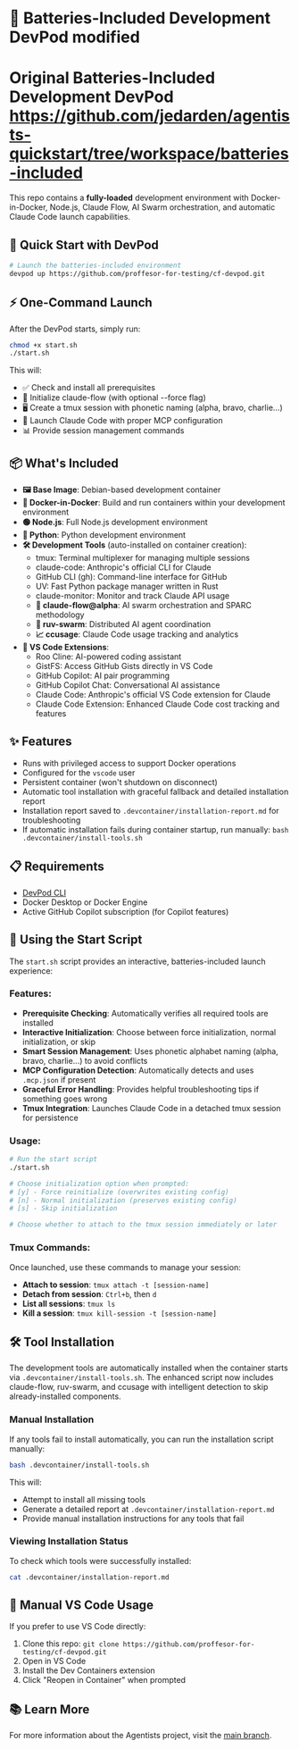 # 🔋 Batteries-Included Development DevPod modified

# Original Batteries-Included Development DevPod https://github.com/jedarden/agentists-quickstart/tree/workspace/batteries-included 

This repo contains a **fully-loaded** development environment with Docker-in-Docker, Node.js, Claude Flow, AI Swarm orchestration, and automatic Claude Code launch capabilities.

## 🚀 Quick Start with DevPod

```bash
# Launch the batteries-included environment
devpod up https://github.com/proffesor-for-testing/cf-devpod.git

```

## ⚡ One-Command Launch

After the DevPod starts, simply run:

```bash
chmod +x start.sh
./start.sh
```

This will:
- ✅ Check and install all prerequisites
- 🌊 Initialize claude-flow (with optional --force flag)
- 🖥️ Create a tmux session with phonetic naming (alpha, bravo, charlie...)
- 🚀 Launch Claude Code with proper MCP configuration
- 📊 Provide session management commands

## 📦 What's Included

- **🖼️ Base Image**: Debian-based development container
- **🐳 Docker-in-Docker**: Build and run containers within your development environment
- **🟢 Node.js**: Full Node.js development environment
- **🐍 Python**: Python development environment
- **🛠️ Development Tools** (auto-installed on container creation):
  - tmux: Terminal multiplexer for managing multiple sessions
  - claude-code: Anthropic's official CLI for Claude
  - GitHub CLI (gh): Command-line interface for GitHub
  - UV: Fast Python package manager written in Rust
  - claude-monitor: Monitor and track Claude API usage
  - **🌊 claude-flow@alpha**: AI swarm orchestration and SPARC methodology
  - **🐝 ruv-swarm**: Distributed AI agent coordination
  - **📈 ccusage**: Claude Code usage tracking and analytics
- **🧬 VS Code Extensions**:
  - Roo Cline: AI-powered coding assistant
  - GistFS: Access GitHub Gists directly in VS Code
  - GitHub Copilot: AI pair programming
  - GitHub Copilot Chat: Conversational AI assistance
  - Claude Code: Anthropic's official VS Code extension for Claude
  - Claude Code Extension: Enhanced Claude Code cost tracking and features

## ✨ Features

- Runs with privileged access to support Docker operations
- Configured for the `vscode` user
- Persistent container (won't shutdown on disconnect)
- Automatic tool installation with graceful fallback and detailed installation report
- Installation report saved to `.devcontainer/installation-report.md` for troubleshooting
- If automatic installation fails during container startup, run manually: `bash .devcontainer/install-tools.sh`

## 📋 Requirements

- [DevPod CLI](https://devpod.sh/docs/getting-started/install)
- Docker Desktop or Docker Engine
- Active GitHub Copilot subscription (for Copilot features)

## 🎯 Using the Start Script

The `start.sh` script provides an interactive, batteries-included launch experience:

### Features:
- **Prerequisite Checking**: Automatically verifies all required tools are installed
- **Interactive Initialization**: Choose between force initialization, normal initialization, or skip
- **Smart Session Management**: Uses phonetic alphabet naming (alpha, bravo, charlie...) to avoid conflicts
- **MCP Configuration Detection**: Automatically detects and uses `.mcp.json` if present
- **Graceful Error Handling**: Provides helpful troubleshooting tips if something goes wrong
- **Tmux Integration**: Launches Claude Code in a detached tmux session for persistence

### Usage:
```bash
# Run the start script
./start.sh

# Choose initialization option when prompted:
# [y] - Force reinitialize (overwrites existing config)
# [n] - Normal initialization (preserves existing config)  
# [s] - Skip initialization

# Choose whether to attach to the tmux session immediately or later
```

### Tmux Commands:
Once launched, use these commands to manage your session:
- **Attach to session**: `tmux attach -t [session-name]`
- **Detach from session**: `Ctrl+b`, then `d`
- **List all sessions**: `tmux ls`
- **Kill a session**: `tmux kill-session -t [session-name]`

## 🛠️ Tool Installation

The development tools are automatically installed when the container starts via `.devcontainer/install-tools.sh`. The enhanced script now includes claude-flow, ruv-swarm, and ccusage with intelligent detection to skip already-installed components.

### Manual Installation

If any tools fail to install automatically, you can run the installation script manually:

```bash
bash .devcontainer/install-tools.sh
```

This will:
- Attempt to install all missing tools
- Generate a detailed report at `.devcontainer/installation-report.md`
- Provide manual installation instructions for any tools that fail

### Viewing Installation Status

To check which tools were successfully installed:

```bash
cat .devcontainer/installation-report.md
```

## 🔧 Manual VS Code Usage

If you prefer to use VS Code directly:

1. Clone this repo: `git clone https://github.com/proffesor-for-testing/cf-devpod.git`
2. Open in VS Code
3. Install the Dev Containers extension
4. Click "Reopen in Container" when prompted

## 📚 Learn More

For more information about the Agentists project, visit the [main branch](https://github.com/jedarden/agentists-quickstart).